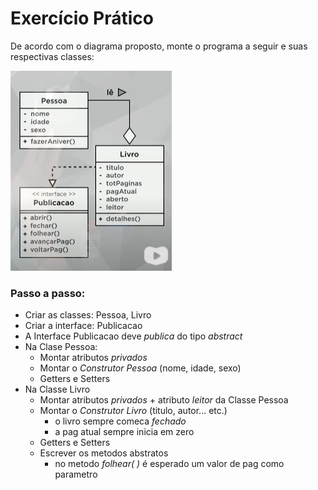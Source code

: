 # Exercício Prático

De acordo com o diagrama proposto, monte o programa a seguir e suas respectivas classes:

![Diagrama UML do Exercício. Fonte: Curso em Vídeo (Youtube)](https://github.com/eliasalbuquerque/poo-java/blob/main/aula09/diagramaUML.png "Curso em Vídeo")


### Passo a passo:

- Criar as classes: Pessoa, Livro
- Criar a interface: Publicacao
- A Interface Publicacao deve *publica* do tipo *abstract*
- Na Clase Pessoa:
    - Montar atributos *privados*
    - Montar o *Construtor Pessoa* (nome, idade, sexo) 
    - Getters e Setters
- Na Classe Livro
    - Montar atributos *privados* + atributo *leitor* da Classe Pessoa
    - Montar o *Construtor Livro* (titulo, autor... etc.) 
        - o livro sempre comeca *fechado*
        - a pag atual sempre inicia em zero
    - Getters e Setters
    - Escrever os metodos abstratos
        - no metodo *folhear( )* é esperado um valor de pag como parametro